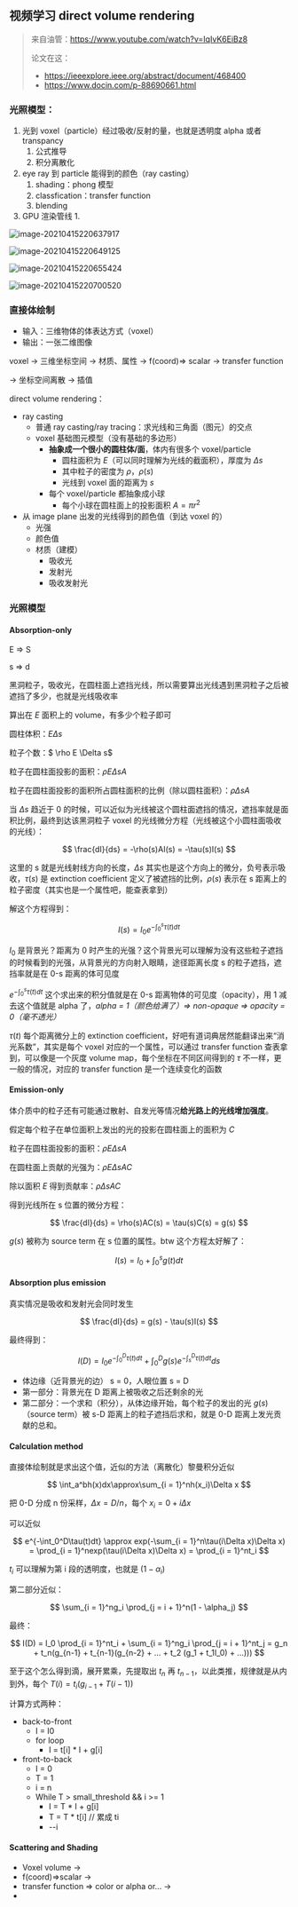 ## 视频学习 direct volume rendering

> 来自油管：https://www.youtube.com/watch?v=IqIvK6EiBz8
>
> 论文在这：
>
> - https://ieeexplore.ieee.org/abstract/document/468400
> - https://www.docin.com/p-88690661.html

### 光照模型：

1. 光到 voxel（particle）经过吸收/反射的量，也就是透明度 alpha 或者 transpancy
   1. 公式推导
   2. 积分离散化
2. eye ray 到 particle 能得到的颜色（ray casting）
   1. shading：phong 模型
   2. classfication：transfer function
   3. blending
3. GPU 渲染管线
   1.

![image-20210415220637917](./_imgs/directly_volume_rendering.assets/image-20210415220637917.png)

![image-20210415220649125](./_imgs/directly_volume_rendering.assets/image-20210415220649125.png)

![image-20210415220655424](./_imgs/directly_volume_rendering.assets/image-20210415220655424.png)

![image-20210415220700520](./_imgs/directly_volume_rendering.assets/image-20210415220700520.png)

### 直接体绘制

- 输入：三维物体的体表达方式（voxel）
- 输出：一张二维图像

voxel -> 三维坐标空间 -> 材质、属性 -> f(coord)=> scalar -> transfer function

-> 坐标空间离散 -> 插值

direct volume rendering：

- ray casting
  - 普通 ray casting/ray tracing：求光线和三角面（图元）的交点
  - voxel 基础图元模型（没有基础的多边形）
    - **抽象成一个很小的圆柱体/面**，体内有很多个 voxel/particle
      - 圆柱面积为 $E$（可以同时理解为光线的截面积），厚度为 $\Delta s$
      - 其中粒子的密度为 $\rho$，$\rho(s)$
      - 光线到 voxel 面的距离为 $s$
    - 每个 voxel/particle 都抽象成小球
      - 每个小球在圆柱面上的投影面积 $A = \pi r^2$
- 从 image plane 出发的光线得到的颜色值（到达 voxel 的）
  - 光强
  - 颜色值
  - 材质（建模）
    - 吸收光
    - 发射光
    - 吸收发射光

### 光照模型

#### Absorption-only

E => S

s => d

黑洞粒子，吸收光，在圆柱面上遮挡光线，所以需要算出光线遇到黑洞粒子之后被遮挡了多少，也就是光线吸收率

算出在 $E$ 面积上的 volume，有多少个粒子即可

圆柱体积：$E \Delta s$

粒子个数：$ \rho E \Delta s$

粒子在圆柱面投影的面积：$\rho E \Delta s A$

粒子在圆柱面投影的面积所占圆柱面积的比例（除以圆柱面积）：$\rho\Delta s A$

当 $\Delta s$ 趋近于 0 的时候，可以近似为光线被这个圆柱面遮挡的情况，遮挡率就是面积比例，最终到达该黑洞粒子 voxel 的光线微分方程（光线被这个小圆柱面吸收的光线）：

$$
\frac{dI}{ds} = -\rho(s)AI(s) = -\tau(s)I(s)
$$

这里的 s 就是光线射线方向的长度，$\Delta s$ 其实也是这个方向上的微分，负号表示吸收，$\tau(s)$ 是 extinction coefficient 定义了被遮挡的比例，$\rho(s)$ 表示在 s 距离上的粒子密度（其实也是一个属性吧，能查表拿到）

解这个方程得到：

$$
I(s) = I_0e^{-\int_0^s\tau(t)dt}
$$

$I_0$ 是背景光？距离为 0 时产生的光强？这个背景光可以理解为没有这些粒子遮挡的时候看到的光强，从背景光的方向射入眼睛，途径距离长度 s 的粒子遮挡，遮挡率就是在 0-s 距离的体可见度

$e^{-\int_0^s\tau(t)dt}$ 这个求出来的积分值就是在 0-s 距离物体的可见度（opacity），用 1 减去这个值就是 alpha 了，_alpha = 1（颜色给满了）=> non-opaque => opacity = 0（毫不透光）_

$\tau(t)$ 每个距离微分上的 extinction coefficient，好吧有道词典居然能翻译出来“消光系数”，其实是每个 voxel 对应的一个属性，可以通过 transfer function 查表拿到，可以像是一个灰度 volume map，每个坐标在不同区间得到的 $\tau$ 不一样，更一般的情况，对应的 transfer function 是一个连续变化的函数

#### Emission-only

体介质中的粒子还有可能通过散射、自发光等情况**给光路上的光线增加强度**。

假定每个粒子在单位面积上发出的光的投影在圆柱面上的面积为 $C$

粒子在圆柱面投影的面积：$\rho E \Delta s A$

在圆柱面上贡献的光强为：$\rho E \Delta s AC$

除以面积 $E$ 得到贡献率：$\rho \Delta s AC$

得到光线所在 s 位置的微分方程：

$$
\frac{dI}{ds} = \rho(s)AC(s) = \tau(s)C(s) = g(s)
$$

$g(s)$ 被称为 source term 在 s 位置的属性。btw 这个方程太好解了：

$$
I(s) = I_0 + \int_0^sg(t)dt
$$

#### Absorption plus emission

真实情况是吸收和发射光会同时发生

$$
\frac{dI}{ds} = g(s) - \tau(s)I(s)
$$

最终得到：

$$
I(D) = I_0e^{-\int_0^D\tau(t)dt} + \int_0^Dg(s)e^{-\int_s^D\tau(t)dt}ds
$$

- 体边缘（近背景光的边） s = 0，人眼位置 s = D
- 第一部分：背景光在 D 距离上被吸收之后还剩余的光
- 第二部分：一个求和（积分），从体边缘开始，每个粒子的发出的光 $g(s)$（source term）被 s-D 距离上的粒子遮挡后求和，就是 0-D 距离上发光贡献的总和。

#### Calculation method

直接体绘制就是求出这个值，近似的方法（离散化）黎曼积分近似

$$
\int_a^bh(x)dx\approx\sum_{i = 1}^nh(x_i)\Delta x
$$

把 0-D 分成 n 份采样，$\Delta x = D/n$，每个 $x_i = 0 + i\Delta x$

可以近似

$$
e^{-\int_0^D\tau(t)dt} \approx exp(-\sum_{i = 1}^n\tau(i\Delta x)\Delta x) = \prod_{i = 1}^nexp(\tau(i\Delta x)\Delta x) = \prod_{i = 1}^nt_i
$$

$t_i$ 可以理解为第 i 段的透明度，也就是 $(1 - \alpha_i)$

第二部分近似：

$$
\sum_{i = 1}^ng_i \prod_{j = i + 1}^n(1 - \alpha_j)
$$

最终：

$$
I(D) = I_0 \prod_{i = 1}^nt_i + \sum_{i = 1}^ng_i \prod_{j = i + 1}^nt_j = g_n + t_n(g_{n-1} + t_{n-1}(g_{n-2} + ... + t_2 (g_1 + t_1I_0) + ...)))
$$

至于这个怎么得到滴，展开累乘，先提取出 $t_n$ 再 $t_{n-1}$，以此类推，规律就是从内到外，每个 $T(i) = t_i(g_{i-1} + T(i-1) )$

计算方式两种：

- back-to-front
  - I = I0
  - for loop
    - I = t[i] \* I + g[i]
- front-to-back
  - I = 0
  - T = 1
  - i = n
  - While T > small_threshold && i >= 1
    - I = T \* I + g[i]
    - T = T \* t[i] // 累成 ti
    - --i

#### Scattering and Shading

- Voxel volume ->
- f(coord)=>scalar ->
- transfer function => color or alpha or... ->
-
